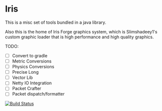 Iris
====

This is a misc set of tools bundled in a java library. 

Also this is the home of Iris Forge graphics system, which is Slimshadeey1's custom graphic loader that is high performance and high quality graphics.

TODO:
- [ ] Convert to gradle
- [ ] Metric Conversions
- [ ] Physics Conversions
- [ ] Precise Long
- [ ] Vector Lib
- [ ] Netty IO Integration
- [ ] Packet Crafter
- [ ] Packet dispatch/formatter

[![Build Status](https://travis-ci.org/slimshadeey1/Iris.svg?branch=master)](https://travis-ci.org/slimshadeey1/Iris)

